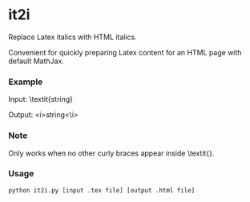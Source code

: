 # it2i

Replace Latex italics with HTML italics.

Convenient for quickly preparing Latex content for an HTML page with default MathJax.

### Example

Input:  \textit{string}

Output: &lt;i&gt;string&lt;\i&gt;

### Note

Only works when no other curly braces appear inside \textit{}.

### Usage 

`python it2i.py [input .tex file] [output .html file]`
